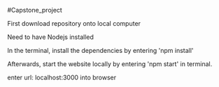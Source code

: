 #Capstone_project

First download repository onto local computer

Need to have Nodejs installed

In the terminal, install the dependencies by entering 'npm install'

Afterwards, start the website locally by entering 'npm start' in terminal.

enter url: localhost:3000 into browser
